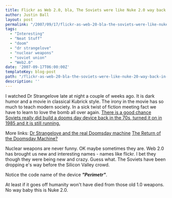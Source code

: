 ```yaml
---
title: Flickr as Web 2.0, bla, The Soviets were like Nuke 2.0 way back in the 70s
author: Justin Ball
layout: post
permalink: "/2007/09/17/flickr-as-web-20-bla-the-soviets-were-like-nuke-20-way-back-in-the-70s/"
tags:
  - "Interesting"
  - "Neat Stuff"
  - "doom"
  - "dr strangelove"
  - "nuclear weapons"
  - "soviet union"
  - "Web2.0"
date: '2007-09-17T06:00:00Z'
templateKey: blog-post
path: "/flickr-as-web-20-bla-the-soviets-were-like-nuke-20-way-back-in-the-70s"
description: ''
---
```


I watched Dr Strangelove late at night a couple of weeks ago. It is dark humor and a movie in classical Kubrick style. The irony in the movie has so much to teach modern society. In a sick twist of fiction meeting fact we have to learn to love the bomb all over again. [There is a good chance Soviets really did build a dooms day device back in the 70s, turned it on in 1985 and it is still running.][1]

 [1]: http://blog.wired.com/wiredscience/2007/09/soviet-doomsday.html

More links:
[Dr Strangelove and the real Doomsday machine][2]
[The Return of the Doomsday Machine?][3]

 [2]: http://tls.timesonline.co.uk/article/0,,25350-2648363,00.htmle
 [3]: http://www.slate.com/id/2173108/pagenum/all/#page_start

Nuclear weapons are never funny. OK maybe sometimes they are. Web 2.0 has brought us new and interesting names - names like flickr. I bet they though they were being new and crazy. Guess what. The Soviets have been dropping e's way before the Silicon Valley crowd.

Notice the code name of the device ***"Perimetr"***.

At least if it goes off humanity won't have died from those old 1.0 weapons. No way baby this is Nuke 2.0.
